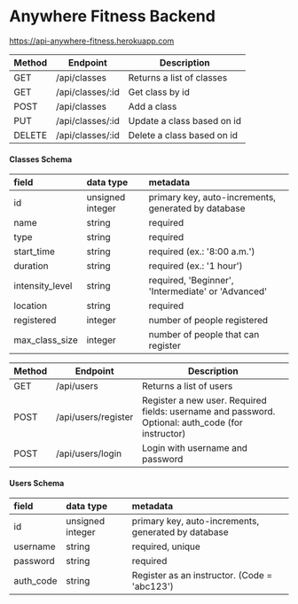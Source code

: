# Anywhere Fitness Backend

https://api-anywhere-fitness.herokuapp.com

| Method | Endpoint            | Description                |
| ------ | ------------------- | -------------------------- |
| GET    | /api/classes        | Returns a list of classes  |
| GET    | /api/classes/:id    | Get class by id            |
| POST   | /api/classes        | Add a class                |
| PUT    | /api/classes/:id    | Update a class based on id |
| DELETE | /api/classes/:id    | Delete a class based on id |

#### Classes Schema

| field           | data type         | metadata                                            |
| :-------------- | :---------------- | :-------------------------------------------------- |
| id              | unsigned integer  | primary key, auto-increments, generated by database |
| name            | string            | required                                            |
| type            | string            | required                                            |
| start_time      | string            | required (ex.: '8:00 a.m.')                         |
| duration        | string            | required (ex.: '1 hour')                            |
| intensity_level | string            | required, 'Beginner', 'Intermediate' or 'Advanced'  |
| location        | string            | required                                            |
| registered      | integer           | number of people registered                         |
| max_class_size  | integer           | number of people that can register                  |

| Method | Endpoint            | Description                                                                                       |
| ------ | ------------------- | ------------------------------------------------------------------------------------------------- |
| GET    | /api/users          | Returns a list of users                                                                           |
| POST   | /api/users/register | Register a new user. Required fields: username and password. Optional: auth_code (for instructor) |
| POST   | /api/users/login    | Login with username and password                                                                  |

#### Users Schema

| field           | data type         | metadata                                            |
| :-------------- | :---------------- | :-------------------------------------------------- |
| id              | unsigned integer  | primary key, auto-increments, generated by database |
| username        | string            | required, unique                                    |
| password        | string            | required                                            |
| auth_code       | string            | Register as an instructor. (Code = 'abc123')        |





